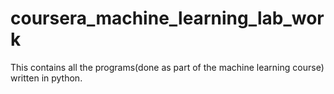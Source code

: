 # coursera_machine_learning_lab_work

This contains all the programs(done as part of the machine learning course) written in python.
